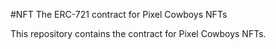 #NFT
The ERC-721 contract for Pixel Cowboys NFTs

This repository contains the contract for Pixel Cowboys NFTs.
